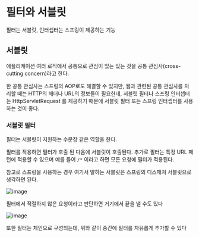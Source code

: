 # 필터와 서블릿

필터는 서블릿, 인터셉터는 스프링이 제공하는 기능

## 서블릿

애플리케이션 여러 로직에서 공통으로 관심이 있는 있는 것을 공통 관심사(cross-cutting
concern)라고 한다. 

한 공통 관심사는 스프링의 AOP로도 해결할 수 있지만, 웹과 관련된 공통 관심사를 처리할 때는 
HTTP의 헤더나 URL의 정보들이 필요한데, 서블릿 필터나 스프링 인터셉터는 HttpServletRequest 를
제공하기 때문에 서블릿 필터 또는 스프링 인터셉터를 사용하는 것이 좋다. 

### 서블릿 필터

필터는 서블릿이 지원하는 수문장 같은 역할을 한다.

필터를 적용하면 필터가 호출 된 다음에 서블릿이 호출된다. 추가로 필터는 특정 URL 패턴에 
적용할 수 있으며 예를 들어 `/*` 이라고 하면 모든 요청에 필터가 적용된다.

참고로 스프링을 사용하는 경우 여기서 말하는 서블릿은 스프링의 디스패처 서블릿으로 생각하면 된다.

![image](https://github.com/teamCoSaIn/trilo-be/assets/53935439/7010014b-da5b-48fe-a56f-5ebe17e10da5)

필터에서 적절하지 않은 요청이라고 판단하면 거기에서 끝을 낼 수도 있다

![image](https://github.com/teamCoSaIn/trilo-be/assets/53935439/0154f926-924e-4c90-b37b-8050706819e6)

또한 필터는 체인으로 구성되는데, 위와 같이 중간에 필터를 자유롭게 추가할 수 있다
